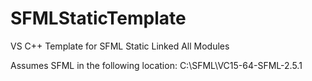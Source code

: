 # SFMLStaticTemplate
VS C++ Template for SFML Static Linked All Modules

Assumes SFML in the following location:
C:\SFML\VC15-64-SFML-2.5.1
